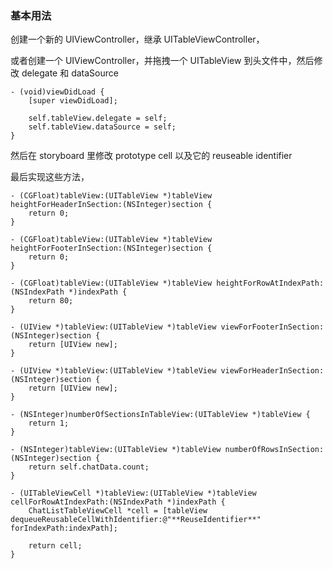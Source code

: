 ### 基本用法

创建一个新的 UIViewController，继承 UITableViewController，

或者创建一个 UIViewController，并拖拽一个 UITableView 到头文件中，然后修改 delegate 和 dataSource

```
- (void)viewDidLoad {
    [super viewDidLoad];
     
    self.tableView.delegate = self;
    self.tableView.dataSource = self;
}
```

然后在 storyboard 里修改 prototype cell 以及它的 reuseable identifier

最后实现这些方法，

```
- (CGFloat)tableView:(UITableView *)tableView heightForHeaderInSection:(NSInteger)section {
    return 0;
}

- (CGFloat)tableView:(UITableView *)tableView heightForFooterInSection:(NSInteger)section {
    return 0;
}

- (CGFloat)tableView:(UITableView *)tableView heightForRowAtIndexPath:(NSIndexPath *)indexPath {
    return 80;
}

- (UIView *)tableView:(UITableView *)tableView viewForFooterInSection:(NSInteger)section {
    return [UIView new];
}

- (UIView *)tableView:(UITableView *)tableView viewForHeaderInSection:(NSInteger)section {
    return [UIView new];
}

- (NSInteger)numberOfSectionsInTableView:(UITableView *)tableView {
    return 1;
}

- (NSInteger)tableView:(UITableView *)tableView numberOfRowsInSection:(NSInteger)section {
    return self.chatData.count;
}

- (UITableViewCell *)tableView:(UITableView *)tableView cellForRowAtIndexPath:(NSIndexPath *)indexPath {   
    ChatListTableViewCell *cell = [tableView dequeueReusableCellWithIdentifier:@"**ReuseIdentifier**" forIndexPath:indexPath];
    
    return cell;
}
```